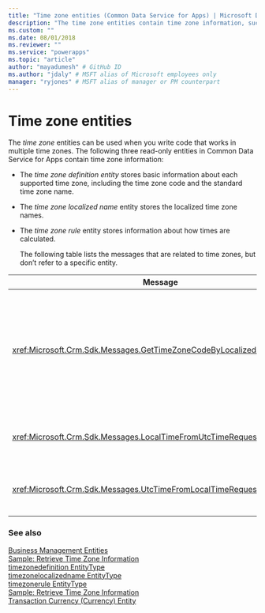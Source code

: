 ```yaml
---
title: "Time zone entities (Common Data Service for Apps) | Microsoft Docs" # Intent and product brand in a unique string of 43-59 chars including spaces
description: "The time zone entities contain time zone information, such as supported time zone, time zone code, localized time zone, storing information on how times are calculated." # 115-145 characters including spaces. This abstract displays in the search result.
ms.custom: ""
ms.date: 08/01/2018
ms.reviewer: ""
ms.service: "powerapps"
ms.topic: "article"
author: "mayadumesh" # GitHub ID
ms.author: "jdaly" # MSFT alias of Microsoft employees only
manager: "ryjones" # MSFT alias of manager or PM counterpart
---
```

# Time zone entities

The *time zone* entities can be used when you write code that works in multiple time zones. The following three read-only entities in Common Data Service for Apps contain time zone information:  
  
- The *time zone definition entity* stores basic information about each supported time zone, including the time zone code and the standard time zone name.  
  
- The *time zone localized name* entity stores the localized time zone names.  
  
- The *time zone rule* entity stores information about how times are calculated.  
  
  The following table lists the messages that are related to time zones, but don’t refer to a specific entity.  
  
|Message|Description|  
|-------------|-----------------|  
|<xref:Microsoft.Crm.Sdk.Messages.GetTimeZoneCodeByLocalizedNameRequest>|Retrieves all the time zone definitions for the specified locale, returning only the display name attribute.|  
|<xref:Microsoft.Crm.Sdk.Messages.LocalTimeFromUtcTimeRequest>|Retrieves the local time for the specified UTC time.|  
|<xref:Microsoft.Crm.Sdk.Messages.UtcTimeFromLocalTimeRequest>|Retrieves the UTC time for the specified local time.|  
  
### See also  
 [Business Management Entities](business-management-entities.md)   
 [Sample: Retrieve Time Zone Information](sample-retrieve-time-zone-information.md)   
 [timezonedefinition EntityType](reference/entities/timezonedefinition.md)   
 [timezonelocalizedname EntityType](reference/entities/timezonelocalizedname.md)   
 [timezonerule EntityType](reference/entities/timezonerule.md)   
 [Sample: Retrieve Time Zone Information](org-service/samples/retrieve-time-zone-information.md)   
 [Transaction Currency (Currency) Entity](transaction-currency-currency-entity.md)
